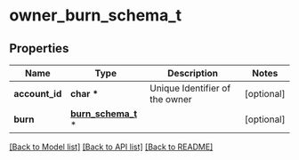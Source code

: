 # owner_burn_schema_t

## Properties
Name | Type | Description | Notes
------------ | ------------- | ------------- | -------------
**account_id** | **char \*** | Unique Identifier of the owner | [optional] 
**burn** | [**burn_schema_t**](burn_schema.md) \* |  | [optional] 

[[Back to Model list]](../README.md#documentation-for-models) [[Back to API list]](../README.md#documentation-for-api-endpoints) [[Back to README]](../README.md)


